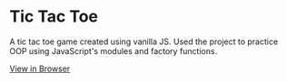 # Tic Tac Toe

A tic tac toe game created using vanilla JS. Used the project to practice OOP using JavaScript's modules and factory functions.

[View in Browser](https://shivamsaigupta.github.io/tic-tac-toe/)
